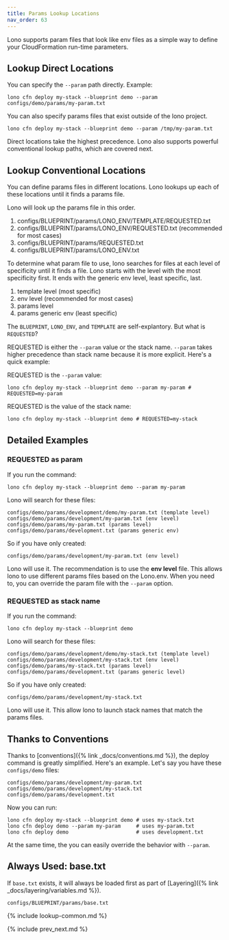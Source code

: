 ```yaml
---
title: Params Lookup Locations
nav_order: 63
---
```


Lono supports param files that look like env files as a simple way to define your CloudFormation run-time parameters.

## Lookup Direct Locations

You can specify the `--param` path directly. Example:

    lono cfn deploy my-stack --blueprint demo --param configs/demo/params/my-param.txt

You can also specify params files that exist outside of the lono project.

    lono cfn deploy my-stack --blueprint demo --param /tmp/my-param.txt

Direct locations take the highest precedence. Lono also supports powerful conventional lookup paths, which are covered next.

## Lookup Conventional Locations

You can define params files in different locations. Lono lookups up each of these locations until it finds a params file.

Lono will look up the params file in this order.

1. configs/BLUEPRINT/params/LONO_ENV/TEMPLATE/REQUESTED.txt
2. configs/BLUEPRINT/params/LONO_ENV/REQUESTED.txt (recommended for most cases)
3. configs/BLUEPRINT/params/REQUESTED.txt
4. configs/BLUEPRINT/params/LONO_ENV.txt

To determine what param file to use, lono searches for files at each level of specificity until it finds a file. Lono starts with the level with the most specificity first. It ends with the generic env level, least specific, last.

1. template level (most specific)
2. env level (recommended for most cases)
3. params level
4. params generic env (least specific)

The `BLUEPRINT`, `LONO_ENV`, and `TEMPLATE` are self-explantory. But what is `REQUESTED`?

REQUESTED is either the `--param` value or the stack name.  `--param` takes higher precedence than stack name because it is more explicit. Here's a quick example:

REQUESTED is the `--param` value:

    lono cfn deploy my-stack --blueprint demo --param my-param # REQUESTED=my-param

REQUESTED is the value of the stack name:

    lono cfn deploy my-stack --blueprint demo # REQUESTED=my-stack

## Detailed Examples

### REQUESTED as param

If you run the command:

    lono cfn deploy my-stack --blueprint demo --param my-param

Lono will search for these files:

    configs/demo/params/development/demo/my-param.txt (template level)
    configs/demo/params/development/my-param.txt (env level)
    configs/demo/params/my-param.txt (params level)
    configs/demo/params/development.txt (params generic env)

So if you have only created:

    configs/demo/params/development/my-param.txt (env level)

Lono will use it.  The recommendation is to use the **env level** file.  This allows lono to use different params files based on the Lono.env. When you need to, you can override the param file with the `--param` option.

### REQUESTED as stack name

If you run the command:

    lono cfn deploy my-stack --blueprint demo

Lono will search for these files:

    configs/demo/params/development/demo/my-stack.txt (template level)
    configs/demo/params/development/my-stack.txt (env level)
    configs/demo/params/my-stack.txt (params level)
    configs/demo/params/development.txt (params generic level)

So if you have only created:

    configs/demo/params/development/my-stack.txt

Lono will use it.  This allow lono to launch stack names that match the params files.

## Thanks to Conventions

Thanks to [conventions]({% link _docs/conventions.md %}), the deploy command is greatly simplified. Here's an example. Let's say you have these `configs/demo` files:

    configs/demo/params/development/my-param.txt
    configs/demo/params/development/my-stack.txt
    configs/demo/params/development.txt

Now you can run:

    lono cfn deploy my-stack --blueprint demo # uses my-stack.txt
    lono cfn deploy demo --param my-param     # uses my-param.txt
    lono cfn deploy demo                      # uses development.txt

At the same time, the you can easily override the behavior with `--param`.

## Always Used: base.txt

If `base.txt` exists, it will always be loaded first as part of [Layering]({% link _docs/layering/variables.md %}).

    configs/BLUEPRINT/params/base.txt

{% include lookup-common.md %}

{% include prev_next.md %}

